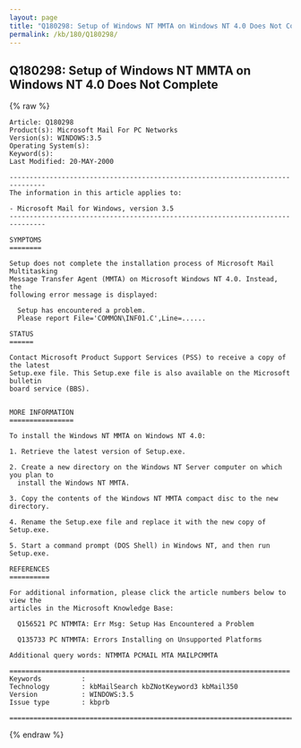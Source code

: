 ```yaml
---
layout: page
title: "Q180298: Setup of Windows NT MMTA on Windows NT 4.0 Does Not Complete"
permalink: /kb/180/Q180298/
---
```


## Q180298: Setup of Windows NT MMTA on Windows NT 4.0 Does Not Complete

{% raw %}

	Article: Q180298
	Product(s): Microsoft Mail For PC Networks
	Version(s): WINDOWS:3.5
	Operating System(s): 
	Keyword(s): 
	Last Modified: 20-MAY-2000
	
	-------------------------------------------------------------------------------
	The information in this article applies to:
	
	- Microsoft Mail for Windows, version 3.5 
	-------------------------------------------------------------------------------
	
	SYMPTOMS
	========
	
	Setup does not complete the installation process of Microsoft Mail Multitasking
	Message Transfer Agent (MMTA) on Microsoft Windows NT 4.0. Instead, the
	following error message is displayed:
	
	  Setup has encountered a problem.
	  Please report File='COMMON\INF01.C',Line=......
	
	STATUS
	======
	
	Contact Microsoft Product Support Services (PSS) to receive a copy of the latest
	Setup.exe file. This Setup.exe file is also available on the Microsoft bulletin
	board service (BBS).
	
	
	MORE INFORMATION
	================
	
	To install the Windows NT MMTA on Windows NT 4.0:
	
	1. Retrieve the latest version of Setup.exe.
	
	2. Create a new directory on the Windows NT Server computer on which you plan to
	  install the Windows NT MMTA.
	
	3. Copy the contents of the Windows NT MMTA compact disc to the new directory.
	
	4. Rename the Setup.exe file and replace it with the new copy of Setup.exe.
	
	5. Start a command prompt (DOS Shell) in Windows NT, and then run Setup.exe.
	
	REFERENCES
	==========
	
	For additional information, please click the article numbers below to view the
	articles in the Microsoft Knowledge Base:
	
	  Q156521 PC NTMMTA: Err Msg: Setup Has Encountered a Problem
	
	  Q135733 PC NTMMTA: Errors Installing on Unsupported Platforms
	
	Additional query words: NTMMTA PCMAIL MTA MAILPCMMTA
	
	======================================================================
	Keywords          :  
	Technology        : kbMailSearch kbZNotKeyword3 kbMail350
	Version           : WINDOWS:3.5
	Issue type        : kbprb
	
	=============================================================================
	

{% endraw %}
